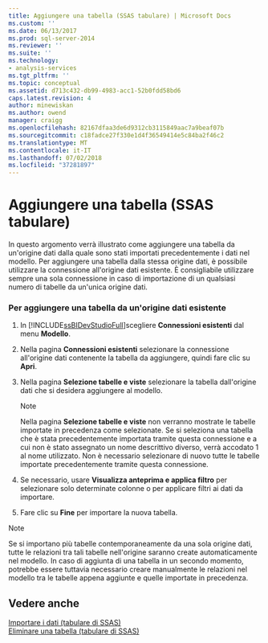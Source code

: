 ```yaml
---
title: Aggiungere una tabella (SSAS tabulare) | Microsoft Docs
ms.custom: ''
ms.date: 06/13/2017
ms.prod: sql-server-2014
ms.reviewer: ''
ms.suite: ''
ms.technology:
- analysis-services
ms.tgt_pltfrm: ''
ms.topic: conceptual
ms.assetid: d713c432-db99-4983-acc1-52b0fdd58bd6
caps.latest.revision: 4
author: minewiskan
ms.author: owend
manager: craigg
ms.openlocfilehash: 82167dfaa3de6d9312cb3115849aac7a9beaf07b
ms.sourcegitcommit: c18fadce27f330e1d4f36549414e5c84ba2f46c2
ms.translationtype: MT
ms.contentlocale: it-IT
ms.lasthandoff: 07/02/2018
ms.locfileid: "37281897"
---
```

# <a name="add-a-table-ssas-tabular"></a>Aggiungere una tabella (SSAS tabulare)
  In questo argomento verrà illustrato come aggiungere una tabella da un'origine dati dalla quale sono stati importati precedentemente i dati nel modello. Per aggiungere una tabella dalla stessa origine dati, è possibile utilizzare la connessione all'origine dati esistente. È consigliabile utilizzare sempre una sola connessione in caso di importazione di un qualsiasi numero di tabelle da un'unica origine dati.  
  
### <a name="to-add-a-table-from-an-existing-data-source"></a>Per aggiungere una tabella da un'origine dati esistente  
  
1.  In [!INCLUDE[ssBIDevStudioFull](../../includes/ssbidevstudiofull-md.md)]scegliere **Connessioni esistenti** dal menu **Modello**.  
  
2.  Nella pagina **Connessioni esistenti** selezionare la connessione all'origine dati contenente la tabella da aggiungere, quindi fare clic su **Apri**.  
  
3.  Nella pagina **Selezione tabelle e viste** selezionare la tabella dall'origine dati che si desidera aggiungere al modello.  
  
    > [!NOTE]  
    >  Nella pagina **Selezione tabelle e viste** non verranno mostrate le tabelle importate in precedenza come selezionate.  Se si seleziona una tabella che è stata precedentemente importata tramite questa connessione e a cui non è stato assegnato un nome descrittivo diverso, verrà accodato 1 al nome utilizzato. Non è necessario selezionare di nuovo tutte le tabelle importate precedentemente tramite questa connessione.  
  
4.  Se necessario, usare **Visualizza anteprima e applica filtro** per selezionare solo determinate colonne o per applicare filtri ai dati da importare.  
  
5.  Fare clic su **Fine** per importare la nuova tabella.  
  
> [!NOTE]  
>  Se si importano più tabelle contemporaneamente da una sola origine dati, tutte le relazioni tra tali tabelle nell'origine saranno create automaticamente nel modello. In caso di aggiunta di una tabella in un secondo momento, potrebbe essere tuttavia necessario creare manualmente le relazioni nel modello tra le tabelle appena aggiunte e quelle importate in precedenza.  
  
## <a name="see-also"></a>Vedere anche  
 [Importare i dati &#40;tabulare di SSAS&#41;](../import-data-ssas-tabular.md)   
 [Eliminare una tabella &#40;tabulare di SSAS&#41;](delete-a-table-ssas-tabular.md)  
  
  

